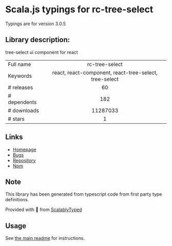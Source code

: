 
# Scala.js typings for rc-tree-select

Typings are for version 3.0.5

## Library description:
tree-select ui component for react

|                    |                 |
| ------------------ | :-------------: |
| Full name          | rc-tree-select |
| Keywords           | react, react-component, react-tree-select, tree-select |
| # releases         | 60 |
| # dependents       | 182 |
| # downloads        | 11287033 |
| # stars            | 1 |

## Links
- [Homepage](https://github.com/react-component/tree-select)
- [Bugs](https://github.com/react-component/tree-select/issues)
- [Repository](https://github.com/react-component/tree-select)
- [Npm](https://www.npmjs.com/package/rc-tree-select)
    


## Note
This library has been generated from typescript code from first party type definitions.

Provided with :purple_heart: from [ScalablyTyped](https://github.com/oyvindberg/ScalablyTyped)

## Usage
See [the main readme](../../readme.md) for instructions.


